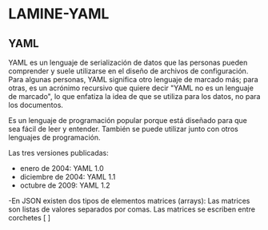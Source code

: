 # LAMINE-YAML
##  YAML
YAML es un lenguaje de serialización de datos que las personas pueden comprender y suele utilizarse en el diseño de archivos de configuración. Para algunas personas, YAML significa otro lenguaje de marcado más; para otras, es un acrónimo recursivo que quiere decir "YAML no es un lenguaje de marcado", lo que enfatiza la idea de que se utiliza para los datos, no para los documentos. 

Es un lenguaje de programación popular porque está diseñado para que sea fácil de leer y entender. También se puede utilizar junto con otros lenguajes de programación. 

 Las tres versiones publicadas:
  -  enero de 2004: YAML 1.0
  - diciembre de 2004: YAML 1.1
  - octubre de 2009: YAML 1.2

-En JSON existen dos tipos de elementos
    matrices (arrays): Las matrices son listas de valores separados por comas. Las matrices se escriben entre corchetes [ ] 
